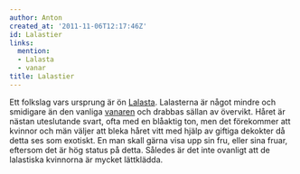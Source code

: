 ```yaml
---
author: Anton
created_at: '2011-11-06T12:17:46Z'
id: Lalastier
links:
  mention:
  - Lalasta
  - vanar
title: Lalastier
---
```


Ett folkslag vars ursprung är ön [Lalasta]. Lalasterna är något mindre och smidigare än den vanliga
[vanaren] och drabbas sällan av övervikt. Håret är nästan uteslutande svart, ofta med en blåaktig
ton, men det förekommer att kvinnor och män väljer att bleka håret vitt med hjälp av giftiga
dekokter då detta ses som exotiskt. En man skall gärna visa upp sin fru, eller sina fruar, eftersom
det är hög status på detta. Således är det inte ovanligt att de lalastiska kvinnorna är mycket
lättklädda.

  [Lalasta]: Lalasta
  [vanaren]: vanar
